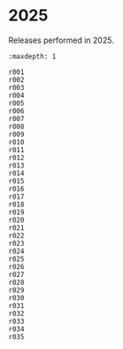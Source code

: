 # 2025

Releases performed in 2025.

```{toctree}
:maxdepth: 1

r001
r002
r003
r004
r005
r006
r007
r008
r009
r010
r011
r012
r013
r014
r015
r016
r017
r018
r019
r020
r021
r022
r023
r024
r025
r026
r027
r028
r029
r030
r031
r032
r033
r034
r035
```
